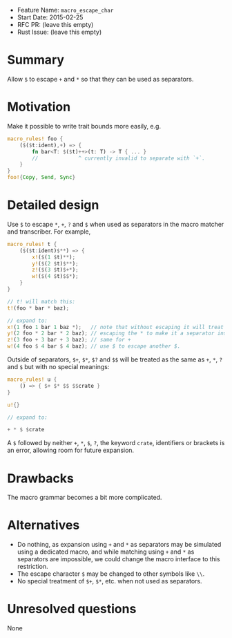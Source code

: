 - Feature Name: `macro_escape_char`
- Start Date: 2015-02-25
- RFC PR: (leave this empty)
- Rust Issue: (leave this empty)

# Summary

Allow `$` to escape `+` and `*` so that they can be used as separators.

# Motivation

Make it possible to write trait bounds more easily, e.g.

```rust
macro_rules! foo {
    ($($t:ident),+) => {
        fn bar<T: $($t)++>(t: T) -> T { ... }
        //             ^ currently invalid to separate with `+`.
    }
}
foo!{Copy, Send, Sync}
```

# Detailed design

Use `$` to escape `*`, `+`, `?` and `$` when used as separators in the macro matcher and transcriber. For example,

```rust
macro_rules! t {
    ($($t:ident)$**) => {
        x!($(1 $t)**);
        y!($(2 $t)$**);
        z!($(3 $t)$+*);
        w!($(4 $t)$$*);
    }
}

// t! will match this:
t!(foo * bar * baz);

// expand to:
x!(1 foo 1 bar 1 baz *);   // note that without escaping it will treat as no separators
y!(2 foo * 2 bar * 2 baz); // escaping the * to make it a separator instead of a Kleene star
z!(3 foo + 3 bar + 3 baz); // same for +
w!(4 foo $ 4 bar $ 4 baz); // use $ to escape another $.
```

Outside of separators, `$+`, `$*`, `$?` and `$$` will be treated as the same as `+`, `*`, `?` and `$` but with no special meanings:

```rust
macro_rules! u {
    () => { $+ $* $$ $$crate }
}

u!{}

// expand to:

+ * $ $crate
```

A `$` followed by neither `+`, `*`, `$`, `?`, the keyword `crate`, identifiers or brackets is an error, allowing room for future expansion.

# Drawbacks

The macro grammar becomes a bit more complicated.

# Alternatives

* Do nothing, as expansion using `+` and `*` as separators may be simulated using a dedicated macro, and while matching using `+` and `*` as separators are impossible, we could change the macro interface to this restriction.
* The escape character `$` may be changed to other symbols like `\\`.
* No special treatment of `$+`, `$*`, etc. when not used as separators.

# Unresolved questions

None

